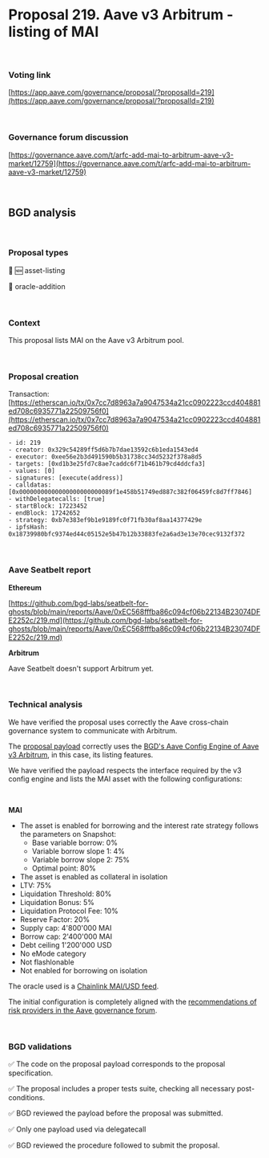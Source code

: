 # Proposal 219. Aave v3 Arbitrum - listing of MAI

<br>

### Voting link

[https://app.aave.com/governance/proposal/?proposalId=219](https://app.aave.com/governance/proposal/?proposalId=219)

<br>

### Governance forum discussion

[https://governance.aave.com/t/arfc-add-mai-to-arbitrum-aave-v3-market/12759](https://governance.aave.com/t/arfc-add-mai-to-arbitrum-aave-v3-market/12759)

<br>

## BGD analysis

<br>

### Proposal types

:gem: :new: asset-listing

:crystal_ball: oracle-addition

<br>

### Context

This proposal lists MAI on the Aave v3 Arbitrum pool.


<br>

### Proposal creation

Transaction: [https://etherscan.io/tx/0x7cc7d8963a7a9047534a21cc0902223ccd404881ed708c6935771a22509756f0](https://etherscan.io/tx/0x7cc7d8963a7a9047534a21cc0902223ccd404881ed708c6935771a22509756f0)

```
- id: 219
- creator: 0x329c54289ff5d6b7b7dae13592c6b1eda1543ed4
- executor: 0xee56e2b3d491590b5b31738cc34d5232f378a8d5
- targets: [0xd1b3e25fd7c8ae7caddc6f71b461b79cd4ddcfa3]
- values: [0]
- signatures: [execute(address)]
- calldatas: [0x00000000000000000000000089f1e458b51749ed887c382f06459fc8d7ff7846]
- withDelegatecalls: [true]
- startBlock: 17223452
- endBlock: 17242652
- strategy: 0xb7e383ef9b1e9189fc0f71fb30af8aa14377429e
- ipfsHash: 0x18739980bfc9374ed44c05152e5b47b12b33883fe2a6ad3e13e70cec9132f372
```

<br>

### Aave Seatbelt report

**Ethereum**

[https://github.com/bgd-labs/seatbelt-for-ghosts/blob/main/reports/Aave/0xEC568fffba86c094cf06b22134B23074DFE2252c/219.md](https://github.com/bgd-labs/seatbelt-for-ghosts/blob/main/reports/Aave/0xEC568fffba86c094cf06b22134B23074DFE2252c/219.md)

**Arbitrum**

Aave Seatbelt doesn't support Arbitrum yet.


<br>

### Technical analysis

We have verified the proposal uses correctly the Aave cross-chain governance system to communicate with Arbitrum.

The [proposal payload](https://arbiscan.io/address/0x89f1e458b51749ed887c382f06459fc8d7ff7846#code#F22#L15) correctly uses the [BGD's Aave Config Engine of Aave v3 Arbitrum](https://arbiscan.io/address/0x0efdfc1a940de4e7e6acc9bb801481f81b17fd20#code#F18#L1), in this case, its listing features.

We have verified the payload respects the interface required by the v3 config engine and lists the MAI asset with the following configurations:

<br>

**MAI**

- The asset is enabled for borrowing and the interest rate strategy follows the parameters on Snapshot:
  - Base variable borrow: 0%
  - Variable borrow slope 1: 4%
  - Variable borrow slope 2: 75%
  - Optimal point: 80%
- The asset is enabled as collateral in isolation
- LTV: 75%
- Liquidation Threshold: 80%
- Liquidation Bonus: 5%
- Liquidation Protocol Fee: 10%
- Reserve Factor: 20%
- Supply cap: 4'800'000 MAI
- Borrow cap: 2'400'000 MAI
- Debt ceiling 1'200'000 USD
- No eMode category
- Not flashlonable
- Not enabled for borrowing on isolation

The oracle used is a [Chainlink MAI/USD feed](https://arbiscan.io/address/0x59644ec622243878d1464A9504F9e9a31294128a#readContract#F8).

The initial configuration is completely aligned with the [recommendations of risk providers in the Aave governance forum](https://governance.aave.com/t/arfc-add-mai-to-arbitrum-aave-v3-market/12759/5).


<br>

### BGD validations

:white_check_mark: The code on the proposal payload corresponds to the proposal specification.

:white_check_mark: The proposal includes a proper tests suite, checking all necessary post-conditions.

:white_check_mark: BGD reviewed the payload before the proposal was submitted.

:white_check_mark: Only one payload used via delegatecall

:white_check_mark: BGD reviewed the procedure followed to submit the proposal.
